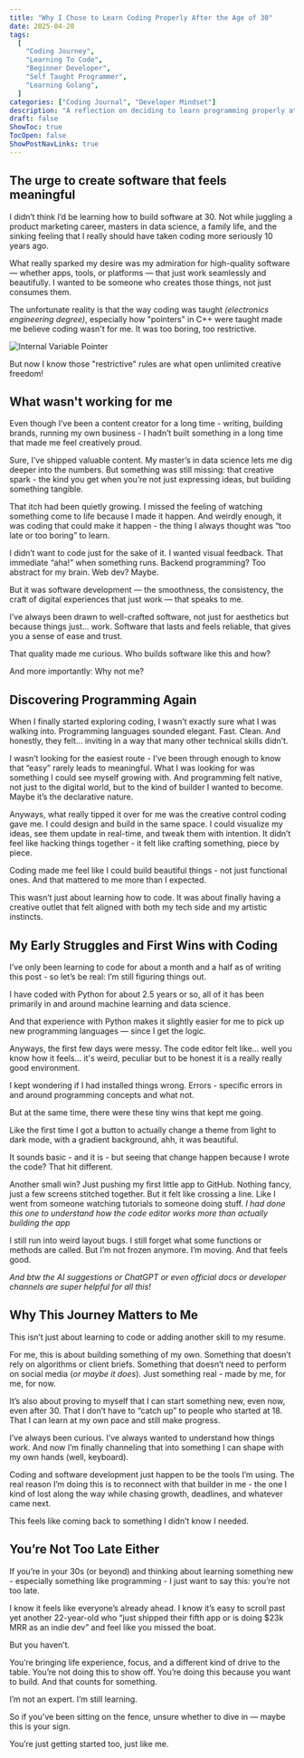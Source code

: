 ```yaml
---
title: "Why I Chose to Learn Coding Properly After the Age of 30"
date: 2025-04-20
tags:
  [
    "Coding Journey",
    "Learning To Code",
    "Beginner Developer",
    "Self Taught Programmer",
    "Learning Golang",
  ]
categories: ["Coding Journal", "Developer Mindset"]
description: "A reflection on deciding to learn programming properly at 30+ — and why creation, not code, is what brings me back."
draft: false
ShowToc: true
TocOpen: false
ShowPostNavLinks: true
---
```


## The urge to create software that feels meaningful

I didn’t think I’d be learning how to build software at 30. Not while juggling a product marketing career, masters in data science, a family life, and the sinking feeling that I really should have taken coding more seriously 10 years ago.

What really sparked my desire was my admiration for high-quality software — whether apps, tools, or platforms — that just work seamlessly and beautifully. I wanted to be someone who creates those things, not just consumes them.

The unfortunate reality is that the way coding was taught _(electronics engineering degree)_, especially how "pointers" in C++ were taught made me believe coding wasn't for me. It was too boring, too restrictive.

![Internal Variable Pointer](/images/blog/internal_variable_pointer.jpeg)

But now I know those "restrictive" rules are what open unlimited creative freedom!

## What wasn't working for me

Even though I’ve been a content creator for a long time - writing, building brands, running my own business - I hadn’t built something in a long time that made me feel creatively proud.

Sure, I’ve shipped valuable content. My master’s in data science lets me dig deeper into the numbers. But something was still missing: that creative spark - the kind you get when you’re not just expressing ideas, but building something tangible.

That itch had been quietly growing. I missed the feeling of watching something come to life because I made it happen. And weirdly enough, it was coding that could make it happen - the thing I always thought was “too late or too boring” to learn.

I didn’t want to code just for the sake of it. I wanted visual feedback. That immediate “aha!” when something runs. Backend programming? Too abstract for my brain. Web dev? Maybe.

But it was software development — the smoothness, the consistency, the craft of digital experiences that just work — that speaks to me.

I’ve always been drawn to well-crafted software, not just for aesthetics but because things just… work. Software that lasts and feels reliable, that gives you a sense of ease and trust.

That quality made me curious. Who builds software like this and how?

And more importantly: Why not me?

## Discovering Programming Again

When I finally started exploring coding, I wasn’t exactly sure what I was walking into. Programming languages sounded elegant. Fast. Clean. And honestly, they felt… inviting in a way that many other technical skills didn’t.

I wasn’t looking for the easiest route - I’ve been through enough to know that “easy” rarely leads to meaningful. What I was looking for was something I could see myself growing with. And programming felt native, not just to the digital world, but to the kind of builder I wanted to become. Maybe it’s the declarative nature.

Anyways, what really tipped it over for me was the creative control coding gave me. I could design and build in the same space. I could visualize my ideas, see them update in real-time, and tweak them with intention. It didn’t feel like hacking things together - it felt like crafting something, piece by piece.

Coding made me feel like I could build beautiful things - not just functional ones. And that mattered to me more than I expected.

This wasn’t just about learning how to code. It was about finally having a creative outlet that felt aligned with both my tech side and my artistic instincts.

## My Early Struggles and First Wins with Coding

I’ve only been learning to code for about a month and a half as of writing this post - so let’s be real: I’m still figuring things out.

I have coded with Python for about 2.5 years or so, all of it has been primarily in and around machine learning and data science.

And that experience with Python makes it slightly easier for me to pick up new programming languages — since I get the logic.

Anyways, the first few days were messy. The code editor felt like... well you know how it feels... it's weird, peculiar but to be honest it is a really really good environment.

I kept wondering if I had installed things wrong. Errors - specific errors in and around programming concepts and what not.

But at the same time, there were these tiny wins that kept me going.

Like the first time I got a button to actually change a theme from light to dark mode, with a gradient background, ahh, it was beautiful.

It sounds basic - and it is - but seeing that change happen because I wrote the code? That hit different.

Another small win? Just pushing my first little app to GitHub. Nothing fancy, just a few screens stitched together. But it felt like crossing a line. Like I went from someone watching tutorials to someone doing stuff. _I had done this one to understand how the code editor works more than actually building the app_

I still run into weird layout bugs. I still forget what some functions or methods are called. But I’m not frozen anymore. I’m moving. And that feels good.

_And btw the AI suggestions or ChatGPT or even official docs or developer channels are super helpful for all this!_

## Why This Journey Matters to Me

This isn’t just about learning to code or adding another skill to my resume.

For me, this is about building something of my own. Something that doesn’t rely on algorithms or client briefs. Something that doesn’t need to perform on social media (_or maybe it does_). Just something real - made by me, for me, for now.

It’s also about proving to myself that I can start something new, even now, even after 30. That I don’t have to “catch up” to people who started at 18. That I can learn at my own pace and still make progress.

I’ve always been curious. I’ve always wanted to understand how things work. And now I’m finally channeling that into something I can shape with my own hands (well, keyboard).

Coding and software development just happen to be the tools I’m using. The real reason I’m doing this is to reconnect with that builder in me - the one I kind of lost along the way while chasing growth, deadlines, and whatever came next.

This feels like coming back to something I didn’t know I needed.

## You’re Not Too Late Either

If you’re in your 30s (or beyond) and thinking about learning something new - especially something like programming - I just want to say this: you’re not too late.

I know it feels like everyone’s already ahead. I know it’s easy to scroll past yet another 22-year-old who “just shipped their fifth app or is doing $23k MRR as an indie dev” and feel like you missed the boat.

But you haven’t.

You’re bringing life experience, focus, and a different kind of drive to the table. You’re not doing this to show off. You’re doing this because you want to build. And that counts for something.

I’m not an expert. I’m still learning.

So if you’ve been sitting on the fence, unsure whether to dive in — maybe this is your sign.

You’re just getting started too, just like me.
